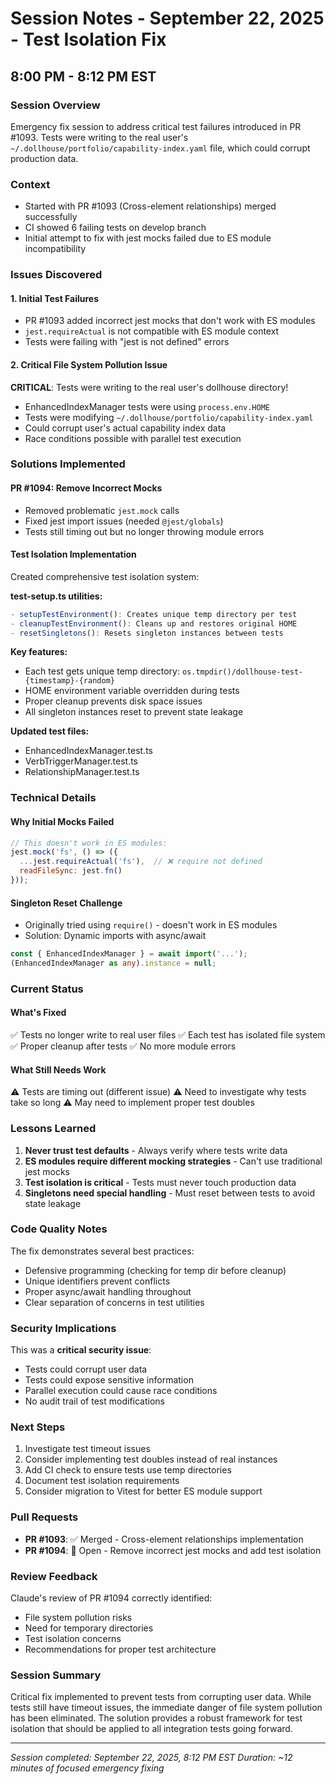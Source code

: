 # Session Notes - September 22, 2025 - Test Isolation Fix
## 8:00 PM - 8:12 PM EST

### Session Overview
Emergency fix session to address critical test failures introduced in PR #1093. Tests were writing to the real user's `~/.dollhouse/portfolio/capability-index.yaml` file, which could corrupt production data.

### Context
- Started with PR #1093 (Cross-element relationships) merged successfully
- CI showed 6 failing tests on develop branch
- Initial attempt to fix with jest mocks failed due to ES module incompatibility

### Issues Discovered

#### 1. Initial Test Failures
- PR #1093 added incorrect jest mocks that don't work with ES modules
- `jest.requireActual` is not compatible with ES module context
- Tests were failing with "jest is not defined" errors

#### 2. Critical File System Pollution Issue
**CRITICAL**: Tests were writing to the real user's dollhouse directory!
- EnhancedIndexManager tests were using `process.env.HOME`
- Tests were modifying `~/.dollhouse/portfolio/capability-index.yaml`
- Could corrupt user's actual capability index data
- Race conditions possible with parallel test execution

### Solutions Implemented

#### PR #1094: Remove Incorrect Mocks
- Removed problematic `jest.mock` calls
- Fixed jest import issues (needed `@jest/globals`)
- Tests still timing out but no longer throwing module errors

#### Test Isolation Implementation
Created comprehensive test isolation system:

**test-setup.ts utilities:**
```typescript
- setupTestEnvironment(): Creates unique temp directory per test
- cleanupTestEnvironment(): Cleans up and restores original HOME
- resetSingletons(): Resets singleton instances between tests
```

**Key features:**
- Each test gets unique temp directory: `os.tmpdir()/dollhouse-test-{timestamp}-{random}`
- HOME environment variable overridden during tests
- Proper cleanup prevents disk space issues
- All singleton instances reset to prevent state leakage

**Updated test files:**
- EnhancedIndexManager.test.ts
- VerbTriggerManager.test.ts
- RelationshipManager.test.ts

### Technical Details

#### Why Initial Mocks Failed
```javascript
// This doesn't work in ES modules:
jest.mock('fs', () => ({
  ...jest.requireActual('fs'),  // ❌ require not defined
  readFileSync: jest.fn()
}));
```

#### Singleton Reset Challenge
- Originally tried using `require()` - doesn't work in ES modules
- Solution: Dynamic imports with async/await
```typescript
const { EnhancedIndexManager } = await import('...');
(EnhancedIndexManager as any).instance = null;
```

### Current Status

#### What's Fixed
✅ Tests no longer write to real user files
✅ Each test has isolated file system
✅ Proper cleanup after tests
✅ No more module errors

#### What Still Needs Work
⚠️ Tests are timing out (different issue)
⚠️ Need to investigate why tests take so long
⚠️ May need to implement proper test doubles

### Lessons Learned

1. **Never trust test defaults** - Always verify where tests write data
2. **ES modules require different mocking strategies** - Can't use traditional jest mocks
3. **Test isolation is critical** - Tests must never touch production data
4. **Singletons need special handling** - Must reset between tests to avoid state leakage

### Code Quality Notes

The fix demonstrates several best practices:
- Defensive programming (checking for temp dir before cleanup)
- Unique identifiers prevent conflicts
- Proper async/await handling throughout
- Clear separation of concerns in test utilities

### Security Implications

This was a **critical security issue**:
- Tests could corrupt user data
- Tests could expose sensitive information
- Parallel execution could cause race conditions
- No audit trail of test modifications

### Next Steps

1. Investigate test timeout issues
2. Consider implementing test doubles instead of real instances
3. Add CI check to ensure tests use temp directories
4. Document test isolation requirements
5. Consider migration to Vitest for better ES module support

### Pull Requests

- **PR #1093**: ✅ Merged - Cross-element relationships implementation
- **PR #1094**: 🔄 Open - Remove incorrect jest mocks and add test isolation

### Review Feedback

Claude's review of PR #1094 correctly identified:
- File system pollution risks
- Need for temporary directories
- Test isolation concerns
- Recommendations for proper test architecture

### Session Summary

Critical fix implemented to prevent tests from corrupting user data. While tests still have timeout issues, the immediate danger of file system pollution has been eliminated. The solution provides a robust framework for test isolation that should be applied to all integration tests going forward.

---
*Session completed: September 22, 2025, 8:12 PM EST*
*Duration: ~12 minutes of focused emergency fixing*